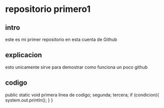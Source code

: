 # repositorio primero1
## intro
este es mi primer repositorio en esta cuenta de Github

## explicacion
esto unicamente sirve para demostrar como funciona un poco github

## codigo
public static void 
primera linea de codigo;
segunda; 
tercera;
if (condicion){
system.out.println();
   }
}
